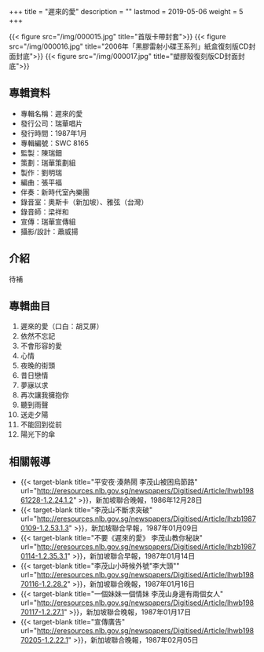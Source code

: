 +++
title = "遲來的愛"
description = ""
lastmod = 2019-05-06
weight = 5
+++

{{< figure src="/img/000015.jpg"  title="首版卡帶封套">}}
{{< figure src="/img/000016.jpg" title="2006年「黑膠雷射小碟王系列」紙盒復刻版CD封面封底">}}
{{< figure src="/img/000017.jpg" title="塑膠殼復刻版CD封面封底">}}

## 專輯資料

* 專輯名稱：遲來的愛
* 發行公司：瑞華唱片
* 發行時間：1987年1月
* 專輯編號：SWC 8165
* 監製：陳瑞鈿
* 策劃：瑞華策劃組
* 製作：劉明瑞
* 編曲：張平福
* 伴奏：新時代室內樂團
* 錄音室：奧斯卡（新加坡）、雅弦（台灣）
* 錄音師：梁祥和
* 宣傳：瑞華宣傳組
* 攝影/設計：蕭威揚

## 介紹

待補


## 專輯曲目

1. 遲來的愛（口白：胡艾屏）
2. 依然不忘記
3. 不會形容的愛
4. 心情
5. 夜晚的街頭
6. 昔日戀情
7. 夢寐以求
8. 再次讓我擁抱你
9. 聽到雨聲
10. 送走夕陽
11. 不能回到從前
12. 陽光下的傘

## 相關報導
* {{< target-blank title="平安夜‧湊熱鬧 李茂山被困烏節路" url="http://eresources.nlb.gov.sg/newspapers/Digitised/Article/lhwb19861228-1.2.24.1.2" >}}，新加坡聯合晚報，1986年12月28日
* {{< target-blank title="李茂山不斷求突破" url="http://eresources.nlb.gov.sg/newspapers/Digitised/Article/lhzb19870109-1.2.53.1.3" >}}，新加坡聯合早報，1987年01月09日
* {{< target-blank title="不要《遲來的愛》 李茂山教你秘訣" url="http://eresources.nlb.gov.sg/newspapers/Digitised/Article/lhzb19870114-1.2.35.3.1" >}}，新加坡聯合早報，1987年01月14日
* {{< target-blank title="李茂山小時候外號\"李大頭\"" url="http://eresources.nlb.gov.sg/newspapers/Digitised/Article/lhwb19870116-1.2.28.2" >}}，新加坡聯合晚報，1987年01月16日
* {{< target-blank title="一個妹妹一個情妹 李茂山身邊有兩個女人" url="http://eresources.nlb.gov.sg/newspapers/Digitised/Article/lhwb19870117-1.2.27.1" >}}，新加坡聯合晚報，1987年01月17日
* {{< target-blank title="宣傳廣告" url="http://eresources.nlb.gov.sg/newspapers/Digitised/Article/lhwb19870205-1.2.22.1" >}}，新加坡聯合晚報，1987年02月05日

